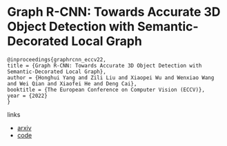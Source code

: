 # Graph R-CNN: Towards Accurate 3D Object Detection with Semantic-Decorated Local Graph

```
@inproceedings{graphrcnn_eccv22,
title = {Graph R-CNN: Towards Accurate 3D Object Detection with Semantic-Decorated Local Graph},
author = {Honghui Yang and Zili Liu and Xiaopei Wu and Wenxiao Wang and Wei Qian and Xiaofei He and Deng Cai},
booktitle = {The European Conference on Computer Vision (ECCV)},
year = {2022}
}
```

links
- [arxiv](https://arxiv.org/abs/2208.03624)
- [code](https://github.com/Nightmare-n/GraphRCNN)
